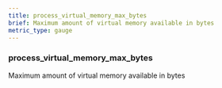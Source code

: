 ```yaml
---
title: process_virtual_memory_max_bytes
brief: Maximum amount of virtual memory available in bytes
metric_type: gauge
---
```

### process_virtual_memory_max_bytes

Maximum amount of virtual memory available in bytes